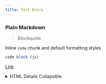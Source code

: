 ```yaml
---
title: Test Entry
---
```


### Plain Markdown

> Blockquote

Inline `code` chunk and default formatting styles

```javascript
code block (js)
```

[Link](https://tina.io/docs/frameworks/astro/)

<details>
  <summary>HTML Details Collapsible</summary>
  <ol>
    <li>Item</li>
    <li>Item</li>
    <li>Item</li>
  </ol>
</details>
